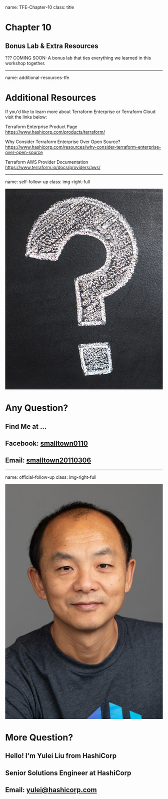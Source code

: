 name: TFE-Chapter-10
class: title

# Chapter 10
## Bonus Lab & Extra Resources

???
COMING SOON: A bonus lab that ties everything we learned in this workshop together.

---
name: additional-resources-tfe
# Additional Resources
If you'd like to learn more about Terraform Enterprise or Terraform Cloud visit the links below:

Terraform Enterprise Product Page
https://www.hashicorp.com/products/terraform/

Why Consider Terraform Enterprise Over Open Source?
https://www.hashicorp.com/resources/why-consider-terraform-enterprise-over-open-source

Terraform AWS Provider Documentation
https://www.terraform.io/docs/providers/aws/

---
name: self-follow-up
class: img-right-full

![](images/ch10/question_mark.jpg)

# Any Question?
  ## Find Me at ...
  ## Facebook: [smalltown0110](https://www.facebook.com/smalltown0110/)
  ## Email: [smalltown20110306](smalltown20110306@gmail.com)

---
name: official-follow-up
class: img-right-full

![](images/ch10/yulei_liu.jpeg)

# More Question?
  ## Hello! I'm Yulei Liu from HashiCorp
  ## Senior Solutions Engineer at HashiCorp
  ## Email: [yulei@hashicorp.com](yulei@hashicorp.com)
